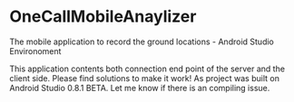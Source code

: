 OneCallMobileAnaylizer
======================

The mobile application to record the ground locations - Android Studio Environoment

This application contents both connection end point of the server and the client side. Please find solutions to make it work! As project was built on Android Studio 0.8.1 BETA.
Let me know if there is an compiling issue.


